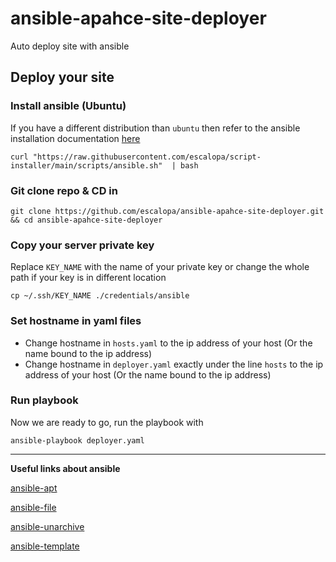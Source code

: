 # ansible-apahce-site-deployer

Auto deploy site with ansible

## Deploy your site

### Install ansible (Ubuntu)

If you have a different distribution than `ubuntu` then refer to the ansible installation documentation [here](https://docs.ansible.com/ansible/latest/installation_guide/intro_installation.html)

```shell
curl "https://raw.githubusercontent.com/escalopa/script-installer/main/scripts/ansible.sh"  | bash
```

### Git clone repo & CD in 

```
git clone https://github.com/escalopa/ansible-apahce-site-deployer.git && cd ansible-apahce-site-deployer
```

### Copy your server private key

Replace `KEY_NAME` with the name of your private key or change the whole path if your key is in different location
```
cp ~/.ssh/KEY_NAME ./credentials/ansible
```

### Set hostname in yaml files

- Change hostname in `hosts.yaml` to the ip address of your host (Or the name bound to the ip address)
- Change hostname in `deployer.yaml` exactly under the line `hosts` to the ip address of your host (Or the name bound to the ip address)

### Run playbook
Now we are ready to go, run the playbook with
```shell
ansible-playbook deployer.yaml 
```
---

**Useful links about ansible**

[ansible-apt](https://docs.ansible.com/ansible/latest/collections/ansible/builtin/apt_module.html)

[ansible-file](https://docs.ansible.com/ansible/latest/collections/ansible/builtin/file_module.html)

[ansible-unarchive](https://docs.ansible.com/ansible/latest/collections/ansible/builtin/unarchive_module.html)

[ansible-template](https://docs.ansible.com/ansible/latest/collections/ansible/builtin/template_module.html)
